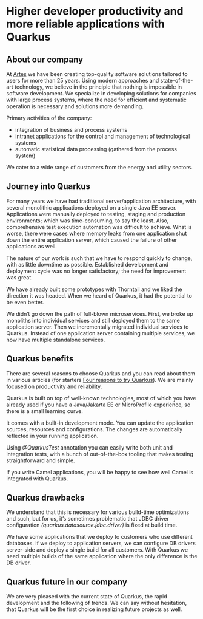 # Higher developer productivity and more reliable applications with Quarkus

## About our company

At [Artes](https://www.artes.si/) we have been creating top-quality software solutions tailored to users for more than 25 years. Using modern approaches and state-of-the-art technology, we believe in the principle that nothing is impossible in software development.
We specialize in developing solutions for companies with large process systems, where the need for efficient and systematic operation is necessary and solutions more demanding.

Primary activities of the company:
- integration of business and process systems
- intranet applications for the control and management of technological systems
- automatic statistical data processing (gathered from the process system)

We cater to a wide range of customers from the energy and utility sectors.

## Journey into Quarkus

For many years we have had traditional server/application architecture, with several monolithic applications deployed on a single Java EE server. Applications were manually deployed to testing, staging and production environments; which was time-consuming, to say the least. Also, comprehensive test execution automation was difficult to achieve. What is worse, there were cases where memory leaks from one application shut down the entire application server, which caused the failure of other applications as well.

The nature of our work is such that we have to respond quickly to change, with as little downtime as possible. Established development and deployment cycle was no longer satisfactory; the need for improvement was great.

We have already built some prototypes with Thorntail and we liked the direction it was headed. When we heard of Quarkus, it had the potential to be even better. 

We didn’t go down the path of full-blown microservices. First, we broke up monoliths into individual services and still deployed them to the same application server. Then we incrementally migrated individual services to Quarkus. Instead of one application server containing multiple services, we now have multiple standalone services.

## Quarkus benefits

There are several reasons to choose Quarkus and you can read about them in various articles (for starters [Four reasons to try Quarkus](https://www.redhat.com/en/resources/four-reasons-to-try-quarkus-checklist)). We are mainly focused on productivity and reliability. 

Quarkus is built on top of well-known technologies, most of which you have already used if you have a Java/Jakarta EE or MicroProfile experience, so there is a small learning curve.

It comes with a built-in development mode. You can update the application sources, resources and configurations. The changes are automatically reflected in your running application.

Using _@QuarkusTest_ annotation you can easily write both unit and integration tests, with a bunch of out-of-the-box tooling that makes testing straightforward and simple.

If you write Camel applications, you will be happy to see how well Camel is integrated with Quarkus.

## Quarkus drawbacks

We understand that this is necessary for various build-time optimizations and such, but for us, it’s sometimes problematic that JDBC driver configuration _(quarkus.datasource.jdbc.driver)_ is fixed at build time. 

We have some applications that we deploy to customers who use different databases. If we deploy to application servers, we can configure DB drivers server-side and deploy a single build for all customers. With Quarkus we need multiple builds of the same application where the only difference is the DB driver.

## Quarkus future in our company

We are very pleased with the current state of Quarkus, the rapid development and the following of trends. We can say without hesitation, that Quarkus will be the first choice in realizing future projects as well.
